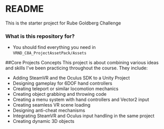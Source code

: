 # README #

This is the starter project for Rube Goldberg Challenge

### What is this repository for? ###

* You should find everything you need in `VRND_C8A_ProjectAssetPack/Assets`

##Core Projects Concepts
This project is about combining various ideas and skills I've been practicing throughout the course. They include:

* Adding SteamVR and the Oculus SDK to a Unity Project
* Designing gameplay for 6DOF hand controllers
* Creating teleport or similar locomotion mechanics
* Creating object grabbing and throwing code
* Creating a menu system with hand controllers and Vector2 input
* Creating seamless VR scene loading
* Designing anti-cheat mechanisms
* Integrating SteamVR and Oculus input handling in the same project
* Creating dynamic 3D objects
